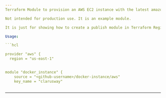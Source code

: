 ```yaml
---
Terraform Module to provision an AWS EC2 instance with the latest amazon linux 2 ami and installed docker in it.

Not intended for production use. It is an example module.

It is just for showing how to create a publish module in Terraform Registry.

Usage:

```hcl

provider "aws" {
  region = "us-east-1"
    

module "docker_instance" {
    source = "<github-username>/docker-instance/aws"
    key_name = "clarusway"
    
```
---
```

